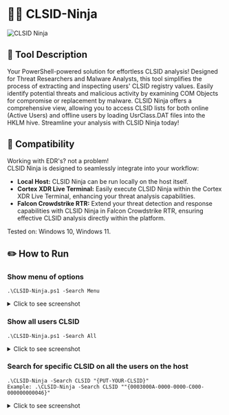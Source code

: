 # 🥷🏻 CLSID-Ninja

![CLSID Ninja](https://github.com/YosfanEilay/CLSID-Ninja/assets/132997318/120b5ee7-9ad6-48f6-929a-0a4e940f705b)

## 📜 Tool Description
Your PowerShell-powered solution for effortless CLSID analysis! Designed for Threat Researchers and Malware Analysts,
this tool simplifies the process of extracting and inspecting users' CLSID registry values. Easily identify potential
threats and malicious activity by examining COM Objects for compromise or replacement by malware. CLSID Ninja offers
a comprehensive view, allowing you to access CLSID lists for both online (Active Users) and offline users by loading
UsrClass.DAT files into the HKLM hive. Streamline your analysis with CLSID Ninja today!

## 📐 Compatibility
Working with EDR's? not a problem! <br />
CLSID Ninja is designed to seamlessly integrate into your workflow: <br />
+ **Local Host:** CLSID Ninja can be run locally on the host itself.
+ **Cortex XDR Live Terminal:** Easily execute CLSID Ninja within the Cortex XDR Live Terminal, enhancing your threat analysis capabilities.
+ **Falcon Crowdstrike RTR:** Extend your threat detection and response capabilities with CLSID Ninja in Falcon Crowdstrike RTR,
  ensuring effective CLSID analysis directly within the platform. <br />

Tested on: Windows 10, Windows 11.

## ✏️ How to Run
### Show menu of options
```
.\CLSID-Ninja.ps1 -Search Menu
```
<details>
  <summary>Click to see screenshot</summary>

![image](https://github.com/YosfanEilay/CLSID-Ninja/assets/132997318/cd74d059-0ffb-459e-ab66-c6efc481e314)

</details>


### Show all users CLSID
```
.\CLSID-Ninja.ps1 -Search All
```
<details>
  <summary>Click to see screenshot</summary>
  
![image](https://github.com/YosfanEilay/CLSID-Ninja/assets/132997318/8f58c499-2230-4a01-80da-29cce37c5357)

</details>

### Search for specific CLSID on all the users on the host
```
.\CLSID-Ninja -Search CLSID "{PUT-YOUR-CLSID}"
Example: .\CLSID-Ninja -Search CLSID ""{0003000A-0000-0000-C000-000000000046}"
```
<details>
  <summary>Click to see screenshot</summary>
  
![image](https://github.com/YosfanEilay/CLSID-Ninja/assets/132997318/b8638239-0e37-4cd9-a6c6-31ef2a0e1f65)

</details>


